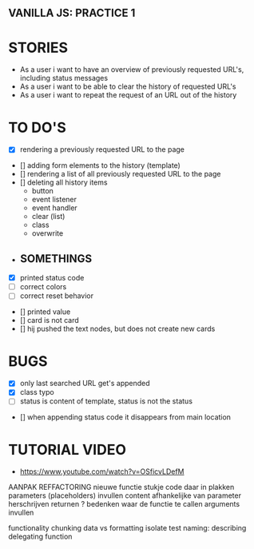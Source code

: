 ## VANILLA JS: PRACTICE 1

# STORIES

- As a user i want to have an overview of previously requested URL's, including status messages
- As a user i want to be able to clear the history of requested URL's
- As a user i want to repeat the request of an URL out of the history

# TO DO'S

- [x] rendering a previously requested URL to the page
- [] adding form elements to the history (template)
- [] rendering a list of all previously requested URL to the page
- [] deleting all history items
  - button
  - event listener
  - event handler
  - clear (list)
  - class
  - overwrite
- ## SOMETHINGS
- [x] printed status code
- [ ] correct colors
- [ ] correct reset behavior
- [] printed value
- [] card is not card
- [] hij pushed the text nodes, but does not create new cards

# BUGS

- [x] only last searched URL get's appended
- [x] class typo
- [ ] status is content of template, status is not the status

- [] when appending status code it disappears from main location

# TUTORIAL VIDEO

- https://www.youtube.com/watch?v=OSficvLDefM

AANPAK REFFACTORING
nieuwe functie
stukje code daar in plakken
parameters (placeholders) invullen
content afhankelijke van parameter herschrijven
returnen ?
bedenken waar de functie te callen
arguments invullen

functionality
chunking
data vs formatting
isolate test
naming: describing
delegating function
